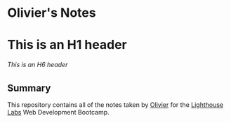 # Olivier's Notes
# This is an H1 header
###### This is an H6 header

## Summary 

This repository contains all of the notes taken by [Olivier](https://github.com/olicarignan) for the [Lighthouse Labs](https://www.lighthouselabs.ca/?gclid=CjwKCAjw5fzrBRASEiwAD2OSVwm_YRW191w_0hTVXxtv5B1iOVwxSTFfhPTKbUNaQOIMqp5prnnO2hoC91IQAvD_BwE) Web Development Bootcamp.